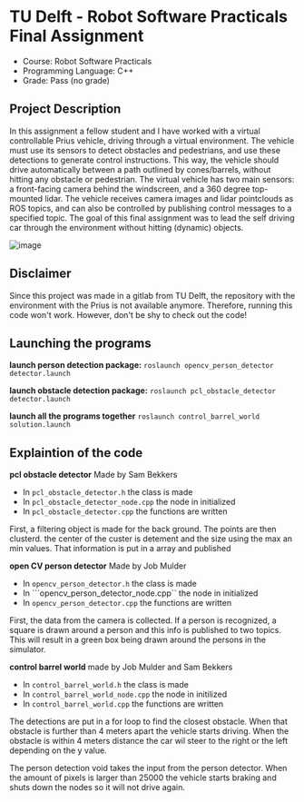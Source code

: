 # TU Delft - Robot Software Practicals Final Assignment
- Course: Robot Software Practicals
- Programming Language: C++
- Grade: Pass (no grade)

## Project Description
In this assignment a fellow student and I have worked with a virtual controllable Prius vehicle, driving through a virtual environment. The vehicle must use its sensors to detect obstacles and pedestrians, and use these detections to generate control instructions. This way, the vehicle should drive automatically between a path
outlined by cones/barrels, without hitting any obstacle or pedestrian. The virtual vehicle has two main sensors: a front-facing camera behind the windscreen, and a 360 degree top-mounted lidar. The vehicle receives camera images and lidar pointclouds as ROS topics, and can also be controlled by publishing control messages to a specified topic. The goal of this final assignment was to lead the self driving car through the environment without hitting (dynamic) objects. 

![image](https://user-images.githubusercontent.com/101323001/166163325-1c66c676-6286-4d12-a0ec-3a521ea22cd4.png)

## Disclaimer
Since this project was made in a gitlab from TU Delft, the repository with the environment with the Prius is not available anymore. Therefore, running this code won't work. However, don't be shy to check out the code! 

## Launching the programs
**launch person detection package:**
```roslaunch opencv_person_detector detector.launch```

**launch obstacle detection package:**
```roslaunch pcl_obstacle_detector detector.launch```

**launch all the programs together**
```roslaunch control_barrel_world solution.launch```

## Explaintion of the code
**pcl obstacle detector**
Made by Sam Bekkers
- In ```pcl_obstacle_detector.h``` the class is made
- In ```pcl_obstacle_detector_node.cpp``` the node in initialized
- In ```pcl_obstacle_detector.cpp``` the functions are written

First, a filtering object is made for the back ground. The points are then clusterd. the center of the custer is detement and the size using the max an min values. That information is put in a array and published

**open CV person detector**
Made by Job Mulder

- In ```opencv_person_detector.h``` the class is made
- In ```opencv_person_detector_node.cpp`` the node in initialized
- In ```opencv_person_detector.cpp``` the functions are written

First, the data from the camera is collected. If a person is recognized, a square is drawn around a person and this info is published to two topics. This will result in a green box being drawn around the persons in the simulator.

**control barrel world**
made by Job Mulder and Sam Bekkers

- In ```control_barrel_world.h``` the class is made
- In ```control_barrel_world_node.cpp``` the node in initilized
- In ```control_barrel_world.cpp``` the functions are written

The detections are put in a for loop to find the closest obstacle. When that obstacle is further than 4 meters apart the vehicle starts driving. When the obstacle is within 4 meters distance the car wil steer to the right or the left depending on the y value.

The person detection void takes the input from the person detector. When the amount of pixels is larger than 25000 the vehicle starts braking and shuts down the nodes so it will not drive again.

